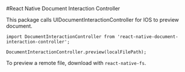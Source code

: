 #React Native Document Interaction Controller

This package calls UIDocumentInteractionController for IOS to preview document.

```
import DocumentInteractionController from 'react-native-document-interaction-controller';

DocumentInteractionController.preview(localFilePath);
```

To preview a remote file, download with `react-native-fs`.